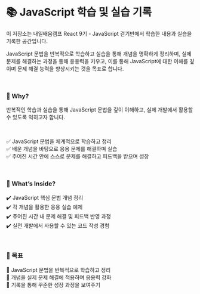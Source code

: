# 📚 **JavaScript 학습 및 실습 기록**  

이 저장소는 내일배움캠프 React 9기 - JavaScript 걷기반에서 학습한 내용과 실습을 기록한 공간입니다.  

JavaScript 문법을 반복적으로 학습하고 실습을 통해 개념을 명확하게 정리하며, 실제 문제를 해결하는 과정을 통해 응용력을 키우고, 이를 통해 JavaScript에 대한 이해를 깊이며 문제 해결 능력을 향상시키는 것을 목표로 합니다.  

<br>

### 📌 Why?  

반복적인 학습과 실습을 통해 JavaScript 문법을 깊이 이해하고, 실제 개발에서 활용할 수 있도록 익히고자 합니다.  

<br>

✅ JavaScript 문법을 체계적으로 학습하고 정리  
✅ 배운 개념을 바탕으로 응용 문제를 해결하며 실습  
✅ 주어진 시간 안에 스스로 문제를 해결하고 피드백을 받으며 성장  

<br>

### 📝 What’s Inside?  

✔️ JavaScript 핵심 문법 개념 정리  
✔️ 각 개념을 활용한 응용 실습 예제  
✔️ 주어진 시간 내 문제 해결 및 피드백 반영 과정  
✔️ 실전 개발에서 사용할 수 있는 코드 작성 경험  

<br>

### 🎯 목표  

📌 JavaScript 문법을 반복적으로 학습하고 정리  
📌 개념을 실제 문제 해결에 적용하며 응용력 강화  
📌 기록을 통해 꾸준한 성장 과정을 보여주기  
